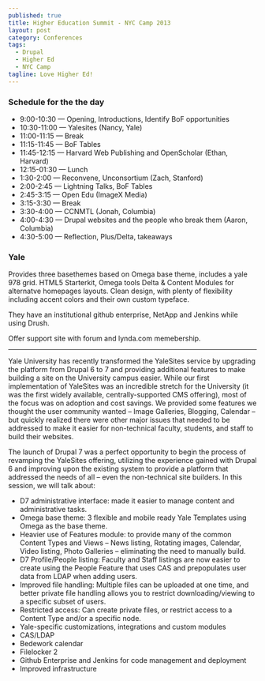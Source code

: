 ```yaml
---
published: true
title: Higher Education Summit - NYC Camp 2013
layout: post
category: Conferences
tags: 
  - Drupal
  - Higher Ed
  - NYC Camp
tagline: Love Higher Ed!
---
```


### Schedule for the the day

* 9:00-10:30 — Opening, Introductions, Identify BoF opportunities
* 10:30-11:00 — Yalesites (Nancy, Yale)
* 11:00-11:15 — Break
* 11:15-11:45 — BoF Tables
* 11:45-12:15 — Harvard Web Publishing and OpenScholar (Ethan, Harvard)
* 12:15-01:30 — Lunch
* 1:30-2:00 — Reconvene, Unconsortium (Zach, Stanford)
* 2:00-2:45 — Lightning Talks, BoF Tables
* 2:45-3:15 — Open Edu (ImageX Media)
* 3:15-3:30 — Break
* 3:30-4:00 — CCNMTL (Jonah, Columbia)
* 4:00-4:30 — Drupal websites and the people who break them (Aaron, Columbia)
* 4:30-5:00 — Reflection, Plus/Delta, takeaways






### Yale

Provides three basethemes based on Omega base theme, includes a yale 978 grid. HTML5 Starterkit, Omega tools
Delta & Content Modules for alternatve homepages layouts. 
Clean design, with plenty of flexibility including accent colors and their own custom typeface.

They have an institutional github enterprise, NetApp and Jenkins while using Drush.

Offer support site with forum and lynda.com memebership.

---

Yale University has recently transformed the YaleSites service by upgrading the platform from Drupal 6 to 7 and providing additional features to make building a site on the University campus easier. While our first implementation of YaleSites was an incredible stretch for the University (it was the first widely available, centrally-supported CMS offering), most of the focus was on adoption and cost savings. We provided some features we thought the user community wanted – Image Galleries, Blogging, Calendar – but quickly realized there were other major issues that needed to be addressed to make it easier for non-technical faculty, students, and staff to build their websites.

The launch of Drupal 7 was a perfect opportunity to begin the process of revamping the YaleSites offering, utilizing the experience gained with Drupal 6 and improving upon the existing system to provide a platform that addressed the needs of all – even the non-technical site builders. In this session, we will talk about:

* D7 administrative interface: made it easier to manage content and administrative tasks.
* Omega base theme: 3 flexible and mobile ready Yale Templates using Omega as the base theme.
* Heavier use of Features module: to provide many of the common Content Types and Views – News listing, Rotating images, Calendar, Video listing, Photo Galleries – eliminating the need to manually build.
* D7 Profile/People listing: Faculty and Staff listings are now easier to create using the People Feature that uses CAS and prepopulates user data from LDAP when adding users.
* Improved file handling: Multiple files can be uploaded at one time, and better private file handling allows you to restrict downloading/viewing to a specific subset of users.
* Restricted access: Can create private files, or restrict access to a Content Type and/or a specific node.
* Yale-specific customizations, integrations and custom modules
* CAS/LDAP
* Bedework calendar
* Filelocker 2
* Github Enterprise and Jenkins for code management and deployment
* Improved infrastructure
